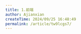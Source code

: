 ```yaml
---
title: 1.前端
author: Ajianxian
createTime: 2024/09/25 16:48:49
permalink: /article/tw9lcgs7/
---
```

